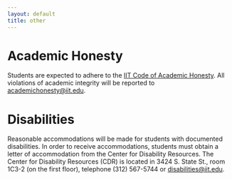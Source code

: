 ```yaml
---
layout: default
title: other
---
```


# Academic Honesty

Students are expected to adhere to the [IIT Code of Academic Honesty](http://www.iit.edu/student_affairs/handbook/information_and_regulations/code_of_academic_honesty.shtml). All violations of academic integrity will be reported to academichonesty@iit.edu.

# Disabilities

Reasonable accommodations will be made for students with documented disabilities. In order to receive accommodations, students must obtain a letter of accommodation from the Center for Disability Resources. The Center for Disability Resources (CDR) is located in 3424 S. State St., room 1C3-2 (on the first floor), telephone (312) 567-5744 or disabilities@iit.edu.
